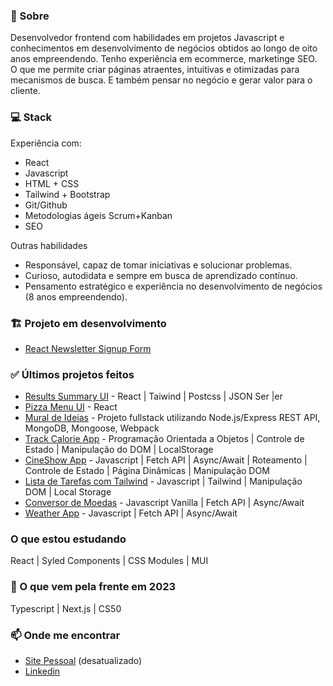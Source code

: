 ### 👋 Sobre 

Desenvolvedor frontend com habilidades em projetos Javascript e conhecimentos em desenvolvimento de negócios obtidos ao longo de oito anos empreendendo. Tenho experiência em ecommerce, marketinge SEO. O que me permite criar páginas atraentes, intuitivas e otimizadas para mecanismos de busca. E também pensar no negócio e gerar valor para o cliente. 

### 💻 Stack
Experiência com:
- React
- Javascript 
- HTML + CSS
- Tailwind + Bootstrap
- Git/Github
- Metodologias ágeis Scrum+Kanban
- SEO

Outras habilidades
- Responsável, capaz de tomar iniciativas e solucionar problemas.
- Curioso, autodidata e sempre em busca de aprendizado contínuo.
- Pensamento estratégico e experiência no desenvolvimento de negócios (8 anos empreendendo).

### 🏗️ Projeto em desenvolvimento
- [React Newsletter Signup Form](https://github.com/aecio-neto/react-newsletter-signup-form) 

### ✅ Últimos projetos feitos
- [Results Summary UI](https://github.com/aecio-neto/react-results-summary-ui-component) - React | Taiwind | Postcss | JSON Ser |er
- [Pizza Menu UI](https://github.com/aecio-neto/pizza-menu) - React
- [Mural de Ideias](https://github.com/aecio-neto/reflection-board) - Projeto fullstack utilizando Node.js/Express REST API, MongoDB, Mongoose, Webpack
- [Track Calorie App](https://github.com/aecio-neto/Portfolio/tree/main/4%20-%20advanced/04%20-%20tracalorie_app) - Programação Orientada a Objetos | Controle de Estado | Manipulação do DOM | LocalStorage
- [CineShow App](https://github.com/aecio-neto/Portfolio/tree/main/4%20-%20advanced/03%20-%20cineShow%20app) - Javascript | Fetch API | Async/Await | Roteamento | Controle de Estado | Página Dinâmicas | Manipulação DOM
- [Lista de Tarefas com Tailwind](https://github.com/aecio-neto/Portfolio/tree/main/3%20-%20intermediate/03%20-%20To-do%20List%202.0) - Javascript | Tailwind | Manipulação DOM | Local Storage
- [Conversor de Moedas](https://github.com/aecio-neto/Portfolio/tree/main/4%20-%20advanced/02%20-%20Conversor%20de%20moedas) - Javascript Vanilla | Fetch API | Async/Await
- [Weather App](https://github.com/aecio-neto/Portfolio/tree/main/4%20-%20advanced/01%20-%20weather-app) - Javascript | Fetch API | Async/Await

### O que estou estudando 
React | Syled Components | CSS Modules | MUI

### 🚀 O que vem pela frente em 2023
Typescript | Next.js | CS50

### 📫 Onde me encontrar 

- [Site Pessoal](https://aecioneto.com.br/) (desatualizado)
- [Linkedin](https://linkedin.com/in/aecio-neto)
